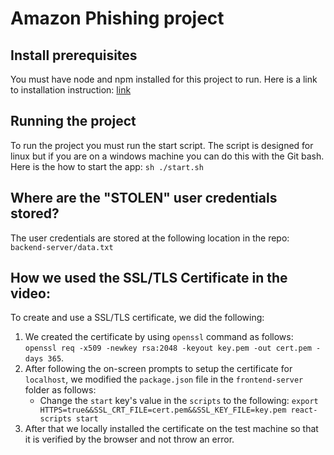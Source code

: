 # Amazon Phishing project

## Install prerequisites
You must have node and npm installed for this project to run.
Here is a link to installation instruction: [link](https://kinsta.com/blog/how-to-install-node-js/)

## Running the project
To run the project you must run the start script.
The script is designed for linux but if you are on a windows machine you can do this with the Git bash.
Here is the how to start the app: `sh ./start.sh`

## Where are the "STOLEN" user credentials stored?
The user credentials are stored at the following location in the repo: `backend-server/data.txt`

## How we used the SSL/TLS Certificate in the video:
To create and use a SSL/TLS certificate, we did the following:
1. We created the certificate by using `openssl` command as follows: `openssl req -x509 -newkey rsa:2048 -keyout key.pem -out cert.pem -days 365`.
2. After following the on-screen prompts to setup the certificate for `localhost`, we modified the `package.json` file in the `frontend-server` folder 
   as follows: 
   * Change the `start` key's value in the `scripts` to the following: `export HTTPS=true&&SSL_CRT_FILE=cert.pem&&SSL_KEY_FILE=key.pem react-scripts start`
3. After that we locally installed the certificate on the test machine so that it is verified by the browser and not throw an error.
